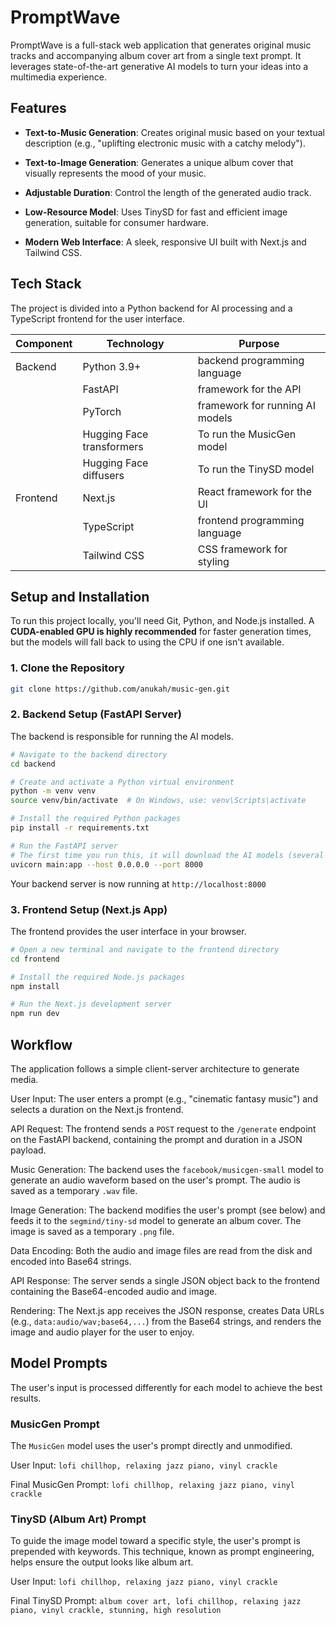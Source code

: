 PromptWave 
==========

PromptWave is a full-stack web application that generates original music tracks and accompanying album cover art from a single text prompt. It leverages state-of-the-art generative AI models to turn your ideas into a multimedia experience.

Features
--------

*   **Text-to-Music Generation**: Creates original music based on your textual description (e.g., "uplifting electronic music with a catchy melody").
    
*   **Text-to-Image Generation**: Generates a unique album cover that visually represents the mood of your music.
    
*   **Adjustable Duration**: Control the length of the generated audio track.
    
*   **Low-Resource Model**: Uses TinySD for fast and efficient image generation, suitable for consumer hardware.
    
*   **Modern Web Interface**: A sleek, responsive UI built with Next.js and Tailwind CSS.

Tech Stack
----------

The project is divided into a Python backend for AI processing and a TypeScript frontend for the user interface.

| Component   | Technology                 | Purpose                                     |
|-------------|----------------------------|---------------------------------------------|
| Backend     | Python 3.9+                | backend programming language                |
|             | FastAPI                    | framework for the API                       |
|             | PyTorch                    | framework for running AI models             |
|             | Hugging Face transformers  | To run the MusicGen model                   |
|             | Hugging Face diffusers     | To run the TinySD model                     |
| Frontend    | Next.js                    | React framework for the UI                  |
|             | TypeScript                 | frontend programming language               |
|             | Tailwind CSS               | CSS framework for styling                   |

Setup and Installation
----------------------

To run this project locally, you'll need Git, Python, and Node.js installed. A **CUDA-enabled GPU is highly recommended** for faster generation times, but the models will fall back to using the CPU if one isn't available.

### 1\. Clone the Repository

```bash
git clone https://github.com/anukah/music-gen.git
```

### 2\. Backend Setup (FastAPI Server)
The backend is responsible for running the AI models.

```bash
# Navigate to the backend directory
cd backend

# Create and activate a Python virtual environment
python -m venv venv
source venv/bin/activate  # On Windows, use: venv\Scripts\activate

# Install the required Python packages
pip install -r requirements.txt

# Run the FastAPI server
# The first time you run this, it will download the AI models (several GBs)
uvicorn main:app --host 0.0.0.0 --port 8000

```

Your backend server is now running at `http://localhost:8000`

### 3\. Frontend Setup (Next.js App)
The frontend provides the user interface in your browser.

```bash
# Open a new terminal and navigate to the frontend directory
cd frontend

# Install the required Node.js packages
npm install

# Run the Next.js development server
npm run dev

```

Workflow
--------


The application follows a simple client-server architecture to generate media.

User Input: The user enters a prompt (e.g., "cinematic fantasy music") and selects a duration on the Next.js frontend.

API Request: The frontend sends a `POST` request to the `/generate` endpoint on the FastAPI backend, containing the prompt and duration in a JSON payload.

Music Generation: The backend uses the `facebook/musicgen-small` model to generate an audio waveform based on the user's prompt. The audio is saved as a temporary `.wav` file.

Image Generation: The backend modifies the user's prompt (see below) and feeds it to the `segmind/tiny-sd` model to generate an album cover. The image is saved as a temporary `.png` file.

Data Encoding: Both the audio and image files are read from the disk and encoded into Base64 strings.

API Response: The server sends a single JSON object back to the frontend containing the Base64-encoded audio and image.

Rendering: The Next.js app receives the JSON response, creates Data URLs (e.g., `data:audio/wav;base64,...`) from the Base64 strings, and renders the image and audio player for the user to enjoy.


Model Prompts
-------------

The user's input is processed differently for each model to achieve the best results.

### MusicGen Prompt
The `MusicGen` model uses the user's prompt directly and unmodified.

User Input: `lofi chillhop, relaxing jazz piano, vinyl crackle`

Final MusicGen Prompt: `lofi chillhop, relaxing jazz piano, vinyl crackle`

### TinySD (Album Art) Prompt
To guide the image model toward a specific style, the user's prompt is prepended with keywords. This technique, known as prompt engineering, helps ensure the output looks like album art.

User Input: `lofi chillhop, relaxing jazz piano, vinyl crackle`

Final TinySD Prompt: `album cover art, lofi chillhop, relaxing jazz piano, vinyl crackle, stunning, high resolution`


